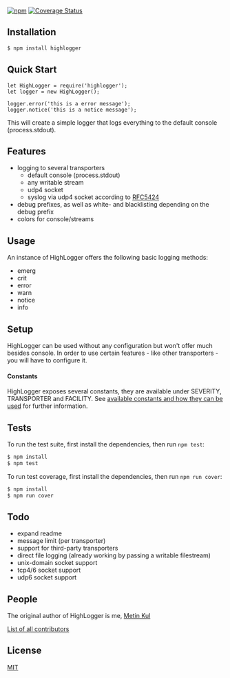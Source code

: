 [![npm](https://img.shields.io/npm/v/highlogger.svg)](https://www.npmjs.com/package/highlogger)
[![Coverage Status](https://coveralls.io/repos/daddy-cool/highlogger/badge.svg?branch=master&service=github)](https://coveralls.io/github/daddy-cool/highlogger?branch=master)

## Installation

```bash
$ npm install highlogger
```

## Quick Start

```node
let HighLogger = require('highlogger');
let logger = new HighLogger();

logger.error('this is a error message');
logger.notice('this is a notice message');
```

This will create a simple logger that logs everything to the default console (process.stdout).

## Features

  * logging to several transporters
    * default console (process.stdout)
    * any writable stream
    * udp4 socket
    * syslog via udp4 socket according to [RFC5424](https://tools.ietf.org/html/rfc5424)
  * debug prefixes, as well as white- and blacklisting depending on the debug prefix
  * colors for console/streams

## Usage

An instance of HighLogger offers the following basic logging methods:

* emerg
* crit
* error
* warn
* notice
* info

## Setup

HighLogger can be used without any configuration but won't offer much besides console.
In order to use certain features - like other transporters - you will have to configure it.

#### Constants

HighLogger exposes several constants, they are available under SEVERITY, TRANSPORTER and FACILITY.
See [available constants and how they can be used](doc/Constants) for further information.



## Tests

To run the test suite, first install the dependencies, then run `npm test`:

```bash
$ npm install
$ npm test
```

To run test coverage, first install the dependencies, then run `npm run cover`:

```bash
$ npm install
$ npm run cover
```

## Todo

  * expand readme
  * message limit (per transporter)
  * support for third-party transporters
  * direct file logging (already working by passing a writable filestream)
  * unix-domain socket support
  * tcp4/6 socket support
  * udp6 socket support

## People

The original author of HighLogger is me, [Metin Kul](https://github.com/daddy-cool)

[List of all contributors](https://github.com/daddy-cool/highlogger/graphs/contributors)

## License

[MIT](LICENSE)
